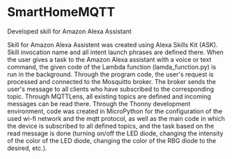 # SmartHomeMQTT
Developed skill for Amazon Alexa Assistant

Skill for Amazon Alexa Assistent was created using Alexa Skills Kit (ASK). Skill invocation 
name and all intent launch phrases are defined there. When the user gives a task to the 
Amazon Alexa assistant with a voice or text command, the given code of the Lambda function 
(lamda_function.py) is run in the background. Through the program code, the user's request 
is processed and connected to the Mosquitto broker. The broker sends the user's message 
to all clients who have subscribed to the corresponding topic. Through MQTTLens, all 
existing topics are defined and incoming messages can be read there. Through the Thonny 
development environment, code was created in MicroPython for the configuration of the 
used wi-fi network and the mqtt protocol, as well as the main code in which the device 
is subscribed to all defined topics, and the task based on the read message is done
(turning on/off the LED diode, changing the intensity of the color of the LED diode, 
changing the color of the RBG diode to the desired, etc.).
